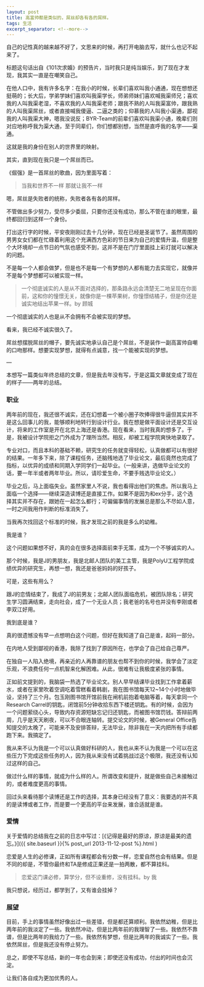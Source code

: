 ```yaml
---
layout: post
title: 高富帅都是类似的，屌丝却各有各的屌样。
tags: 生活
excerpt_separator: <!--more-->
---
```


自己的记性真的越来越不好了，文思来的时候，再打开电脑去写，就什么也记不起来了。

标题这句话出自《101次求婚》的预告片，当时我只是纯当娱乐，到了现在才发现，我其实一直是在嘲笑自己。

在他人口中，我有许多名字：在我小的时候，长辈们喜欢叫我小通通，现在想想还挺萌的；长大后，学弟学妹们喜欢叫我渠学长，师弟师妹们喜欢喊我渠师兄；喜欢我的人叫我渠老湿，不喜欢我的人叫我渠老师；跟我不熟的人叫我渠富帅，跟我熟的人叫我渠屌丝，或者直接喊我傻逼、二逼之类的；仰慕我的人叫我小渠通，鄙视我的人叫我渠大神，嗯我没说反；BYR-Team的前辈们喜欢叫我渠小通，晚辈们则对应地称呼我为渠大通，至于同辈们，你们想都别想，当然是直呼我的名字——渠通。

这就是我的身份在别人的世界里的映射。

其实，直到现在我只是一个屌丝而已。

<!--more-->

《倔强》是一首屌丝的歌曲，因为里面写着：

> 当我和世界不一样
> 那就让我不一样

嗯，屌丝是失败者的统称，失败者各有各的屌样。

不管做出多少努力，受尽多少委屈，只要你还没有成功，那么不管在谁的眼里，最终都回归到这样一个身份。

打出这行字的时候，平安夜刚刚过去十几分钟，现在已经是圣诞节了。虽然周围的男男女女们都在忙碌着利用这个充满西方色彩的节日来为自己的爱情升温，但是整个大环境却一点节日的气氛也感受不到，这并不是在门厅里面挂上彩灯就可以解决的问题。

不是每一个人都会做梦，但是也不是每一个有梦想的人都有能力去实现它，就像并不是每个梦想都可以被实现一样。

> 一个彻底诚实的人是从不面对选择的，那条路永远会清楚无二地呈现在你面前，这和你的憧憬无关，就像你是一棵苹果树，你憧憬结橘子，但是你还是诚实地结出苹果一样。by 顾城

一个彻底诚实的人也是从不会拥有不会被实现的梦想。

看来，我已经不诚实很久了。

屌丝想摆脱屌丝的帽子，要先诚实地承认自己是个屌丝，不是装作一副高富帅自嘲的口吻那样。想要实现梦想，就得有点诚意，找一个能被实现的梦想。

—

本想写一篇类似年终总结的文章，但是我去年没有写，于是这篇文章就变成了现在的样子——两年的总结。

### 职业

两年前的现在，我还很不诚实，还在幻想着一个被小圈子吹捧得很牛逼但其实并不是这么回事儿的我，能够顺利地转行到设计行业。我在想是做平面设计还是交互设计，将来的工作室是开在北京上海还是香港。现在看来，当时我真的想多了。于是，我被设计学院拒之门外成为了理所当然。相反，却被工程学院爽快地录取了。

专业对口，而且本科的基础不赖，研究生的任务就变得轻松，认真做都可以有很好的结果。一年多下来，除了课程任务，还脑残地选了毕业论文，最后竟然也完成了指标，以优异的成绩和同期入学同学们一起毕业。（一般来讲，选做毕业论文的话，要一年半或者两年毕业。所以，请珍爱生命，不要手贱选毕业论文。）

毕业之后，马上面临失业。虽然家里人不说，我也看得出他们的焦虑。所以我马上面临一个选择——继续深造读博还是直接工作。如果不是因为和ex分手，这个选择其实并不存在，跟她在一起怎么都行；可偏偏事情的发展总是那么不尽如人意，一时之间我用作判断的标准消失了。

当我再次找回这个标准的时候，我才发现之前的我是多么的幼稚。

我是谁？

这个问题如果想不好，真的会在很多选择面前束手无策，成为一个不够诚实的人。

那个时候，我是J的男朋友，我是北邮人团队的美工主管，我是PolyU工程学院成绩优异的研究生，再想一想，我还是爸爸妈妈的好孩子。

可是，这些有用么？

跟J的恋情结束了，我成了J的前男友；北邮人团队面临危机，被团队除名；研究生学习圆满结束，走向社会，成了一个无业人员；我老爸的名号也并没有李刚或者李双江好用。

我到底是谁？

真的很遗憾没有早一点想明白这个问题，但好在我知道了自己是谁，起码一部分。

在内地人受到鄙视的香港，我除了找到了原因所在，也学会了自己给自己尊严。

在独自一人陷入绝境，再亲近的人再靠谱的朋友也帮不到你的时候，我学会了淡定乐观，不浪费任何一点机智来化解困难。从此，很难有让我极度紧张的事情。

正如前文提到的，我脑袋一热选了毕业论文。别人早早结课毕业找到工作拿着薪水，或者在家里吹着空调吃着雪糕看着韩剧，我在图书馆每天12~14个小时地做毕设，坚持了三个月。包玉刚图书馆开馆前我在闸机前抱着电脑等着，每天拿同一个Research Carrel的钥匙，闭馆前5分钟收拾东西下楼还钥匙。有的时候，会因为一个问题萦绕心头，导致内存资源短缺忘记归还钥匙，而被图书馆罚钱。答辩前两周，几乎是天天刷夜，可以不合眼连轴转。提交论文的时候，被General Office告知提交的太晚了，可能来不及安排答辩，无法毕业，除非我在一天内把所有手续都跑下来。我搞定了。

我从来不认为我是一个可以认真做好科研的人，我也从来不认为我是一个可以在这些压力下完成这些任务的人，因为我从来没有试着挑战过这个极限，我还没有认知过这样的自己。

做过什么样的事情，就成为什么样的人。所谓改变和提升，就是做些自己未接触过的，或者难度更高的事情。

回过头来看待那个读博还是工作的选择，其本身已经没有了意义：我要选的并不真的是读博或者工作，而是要一个更高的平台来发展，谁合适就是谁。

### 爱情

关于爱情的总结我在之前的日志中写过：[《记得是最好的原谅，原谅是最美的遗忘。》]({{ site.baseurl }}{% post_url 2013-11-12-post %}.html
)

恋爱是人生的必修课，正如所有课程都会有分数一样，恋爱自然也会有结果。但是不同的却是，不管你最终和TA是修成正果还是一拍两散，都不算挂科。

> 恋爱这门课必修，算学分，但不设重修，没有挂科。by 我

我只想说，经历过，都学到了，又有谁会挂掉？

### 展望

目前，手上的事情虽然好像出过一些差错，但是都还算顺利。我依然幼稚，但是比两年前的我淡定了一些。我依然冲动，但是比两年前的我理智了一些。我依然不靠谱，但是比两年的我给力了一些。我依然有梦想，但是比两年的我诚实了一些。我依然屌丝，但是我还没有停止努力。

总之，即使不写总结，新的一年也会到来；即使还没有成功，付出的时间也会沉淀。

让我们各自成为更加优秀的人。